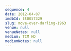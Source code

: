 ```yaml
---
sequence: 4
date: 2012-04-07
imdbId: tt0057329
slug: move-over-darling-1963
venue: null
venueNotes: null
medium: TCM HD
mediumNotes: null
---
```


